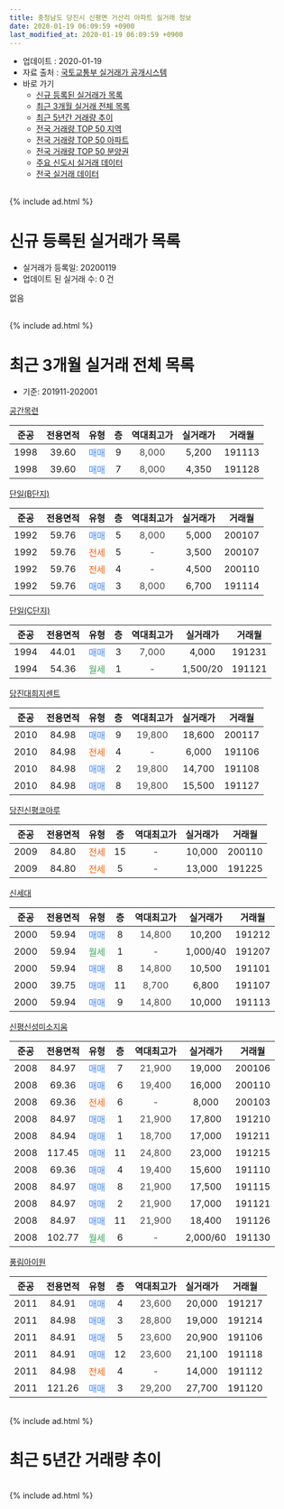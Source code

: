 ```yaml
---
title: 충청남도 당진시 신평면 거산리 아파트 실거래 정보
date: 2020-01-19 06:09:59 +0900
last_modified_at: 2020-01-19 06:09:59 +0900
---
```


* 업데이트 : 2020-01-19
* 자료 출처 : [국토교통부 실거래가 공개시스템](http://rt.molit.go.kr)
* 바로 가기
    * [신규 등록된 실거래가 목록](#신규-등록된-실거래가-목록)
    * [최근 3개월 실거래 전체 목록](#최근-3개월-실거래-전체-목록)
    * [최근 5년간 거래량 추이](#최근-5년간-거래량-추이)
    * [전국 거래량 TOP 50 지역](https://apt-info.github.io/apt-trade-info/최근-3개월-전국에서-가장-거래가-많이-발생한-지역)
    * [전국 거래량 TOP 50 아파트](https://apt-info.github.io/apt-trade-info/최근-3개월-전국에서-가장-거래가-많이-발생한-아파트)
    * [전국 거래량 TOP 50 분양권](https://apt-info.github.io/apt-trade-info/최근-3개월-전국에서-가장-거래가-많이-발생한-분양권)
    * [주요 신도시 실거래 데이터](https://apt-info.github.io/apt-trade-info/주요-신도시)
    * [전국 실거래 데이터](https://apt-info.github.io/apt-trade-info/전국)
<br>
{% include ad.html %}
<br>

# 신규 등록된 실거래가 목록
* 실거래가 등록일: 20200119
* 업데이트 된 실거래 수: 0 건

없음

<br>
{% include ad.html %}
<br>

# 최근 3개월 실거래 전체 목록
* 기준: 201911-202001


[공간목련](https://search.naver.com/search.naver?query=%EC%B6%A9%EC%B2%AD%EB%82%A8%EB%8F%84+%EB%8B%B9%EC%A7%84%EC%8B%9C+%EC%8B%A0%ED%8F%89%EB%A9%B4+%EA%B1%B0%EC%82%B0%EB%A6%AC+%EA%B3%B5%EA%B0%84%EB%AA%A9%EB%A0%A8)

|준공|전용면적|유형|층|역대최고가|실거래가|거래월|
|:---:|:---:|:---:|:---:|:---:|:---:|:---:|
|1998|39.60|<span style="color:#4285f3">매매</span>|9|<span style="color:#444444">8,000</span>|5,200|191113|
|1998|39.60|<span style="color:#4285f3">매매</span>|7|<span style="color:#444444">8,000</span>|4,350|191128|

[단일(B단지)](https://search.naver.com/search.naver?query=%EC%B6%A9%EC%B2%AD%EB%82%A8%EB%8F%84+%EB%8B%B9%EC%A7%84%EC%8B%9C+%EC%8B%A0%ED%8F%89%EB%A9%B4+%EA%B1%B0%EC%82%B0%EB%A6%AC+%EB%8B%A8%EC%9D%BC%28B%EB%8B%A8%EC%A7%80%29)

|준공|전용면적|유형|층|역대최고가|실거래가|거래월|
|:---:|:---:|:---:|:---:|:---:|:---:|:---:|
|1992|59.76|<span style="color:#4285f3">매매</span>|5|<span style="color:#444444">8,000</span>|5,000|200107|
|1992|59.76|<span style="color:#ff5a00">전세</span>|5|<span style="color:#444444">-</span>|3,500|200107|
|1992|59.76|<span style="color:#ff5a00">전세</span>|4|<span style="color:#444444">-</span>|4,500|200110|
|1992|59.76|<span style="color:#4285f3">매매</span>|3|<span style="color:#444444">8,000</span>|6,700|191114|

[단일(C단지)](https://search.naver.com/search.naver?query=%EC%B6%A9%EC%B2%AD%EB%82%A8%EB%8F%84+%EB%8B%B9%EC%A7%84%EC%8B%9C+%EC%8B%A0%ED%8F%89%EB%A9%B4+%EA%B1%B0%EC%82%B0%EB%A6%AC+%EB%8B%A8%EC%9D%BC%28C%EB%8B%A8%EC%A7%80%29)

|준공|전용면적|유형|층|역대최고가|실거래가|거래월|
|:---:|:---:|:---:|:---:|:---:|:---:|:---:|
|1994|44.01|<span style="color:#4285f3">매매</span>|3|<span style="color:#444444">7,000</span>|4,000|191231|
|1994|54.36|<span style="color:#34a853">월세</span>|1|<span style="color:#444444">-</span>|1,500/20|191121|

[당진대희지센트](https://search.naver.com/search.naver?query=%EC%B6%A9%EC%B2%AD%EB%82%A8%EB%8F%84+%EB%8B%B9%EC%A7%84%EC%8B%9C+%EC%8B%A0%ED%8F%89%EB%A9%B4+%EA%B1%B0%EC%82%B0%EB%A6%AC+%EB%8B%B9%EC%A7%84%EB%8C%80%ED%9D%AC%EC%A7%80%EC%84%BC%ED%8A%B8)

|준공|전용면적|유형|층|역대최고가|실거래가|거래월|
|:---:|:---:|:---:|:---:|:---:|:---:|:---:|
|2010|84.98|<span style="color:#4285f3">매매</span>|9|<span style="color:#444444">19,800</span>|18,600|200117|
|2010|84.98|<span style="color:#ff5a00">전세</span>|4|<span style="color:#444444">-</span>|6,000|191106|
|2010|84.98|<span style="color:#4285f3">매매</span>|2|<span style="color:#444444">19,800</span>|14,700|191108|
|2010|84.98|<span style="color:#4285f3">매매</span>|8|<span style="color:#444444">19,800</span>|15,500|191127|

[당진신평코아루](https://search.naver.com/search.naver?query=%EC%B6%A9%EC%B2%AD%EB%82%A8%EB%8F%84+%EB%8B%B9%EC%A7%84%EC%8B%9C+%EC%8B%A0%ED%8F%89%EB%A9%B4+%EA%B1%B0%EC%82%B0%EB%A6%AC+%EB%8B%B9%EC%A7%84%EC%8B%A0%ED%8F%89%EC%BD%94%EC%95%84%EB%A3%A8)

|준공|전용면적|유형|층|역대최고가|실거래가|거래월|
|:---:|:---:|:---:|:---:|:---:|:---:|:---:|
|2009|84.80|<span style="color:#ff5a00">전세</span>|15|<span style="color:#444444">-</span>|10,000|200110|
|2009|84.80|<span style="color:#ff5a00">전세</span>|5|<span style="color:#444444">-</span>|13,000|191225|

[신세대](https://search.naver.com/search.naver?query=%EC%B6%A9%EC%B2%AD%EB%82%A8%EB%8F%84+%EB%8B%B9%EC%A7%84%EC%8B%9C+%EC%8B%A0%ED%8F%89%EB%A9%B4+%EA%B1%B0%EC%82%B0%EB%A6%AC+%EC%8B%A0%EC%84%B8%EB%8C%80)

|준공|전용면적|유형|층|역대최고가|실거래가|거래월|
|:---:|:---:|:---:|:---:|:---:|:---:|:---:|
|2000|59.94|<span style="color:#4285f3">매매</span>|8|<span style="color:#444444">14,800</span>|10,200|191212|
|2000|59.94|<span style="color:#34a853">월세</span>|1|<span style="color:#444444">-</span>|1,000/40|191207|
|2000|59.94|<span style="color:#4285f3">매매</span>|8|<span style="color:#444444">14,800</span>|10,500|191101|
|2000|39.75|<span style="color:#4285f3">매매</span>|11|<span style="color:#444444">8,700</span>|6,800|191107|
|2000|59.94|<span style="color:#4285f3">매매</span>|9|<span style="color:#444444">14,800</span>|10,000|191113|

[신평신성미소지움](https://search.naver.com/search.naver?query=%EC%B6%A9%EC%B2%AD%EB%82%A8%EB%8F%84+%EB%8B%B9%EC%A7%84%EC%8B%9C+%EC%8B%A0%ED%8F%89%EB%A9%B4+%EA%B1%B0%EC%82%B0%EB%A6%AC+%EC%8B%A0%ED%8F%89%EC%8B%A0%EC%84%B1%EB%AF%B8%EC%86%8C%EC%A7%80%EC%9B%80)

|준공|전용면적|유형|층|역대최고가|실거래가|거래월|
|:---:|:---:|:---:|:---:|:---:|:---:|:---:|
|2008|84.97|<span style="color:#4285f3">매매</span>|7|<span style="color:#444444">21,900</span>|19,000|200106|
|2008|69.36|<span style="color:#4285f3">매매</span>|6|<span style="color:#444444">19,400</span>|16,000|200110|
|2008|69.36|<span style="color:#ff5a00">전세</span>|6|<span style="color:#444444">-</span>|8,000|200103|
|2008|84.97|<span style="color:#4285f3">매매</span>|1|<span style="color:#444444">21,900</span>|17,800|191210|
|2008|84.94|<span style="color:#4285f3">매매</span>|1|<span style="color:#444444">18,700</span>|17,000|191211|
|2008|117.45|<span style="color:#4285f3">매매</span>|11|<span style="color:#444444">24,800</span>|23,000|191215|
|2008|69.36|<span style="color:#4285f3">매매</span>|4|<span style="color:#444444">19,400</span>|15,600|191110|
|2008|84.97|<span style="color:#4285f3">매매</span>|8|<span style="color:#444444">21,900</span>|17,500|191115|
|2008|84.97|<span style="color:#4285f3">매매</span>|2|<span style="color:#444444">21,900</span>|17,000|191121|
|2008|84.97|<span style="color:#4285f3">매매</span>|11|<span style="color:#444444">21,900</span>|18,400|191126|
|2008|102.77|<span style="color:#34a853">월세</span>|6|<span style="color:#444444">-</span>|2,000/60|191130|

[풍림아이원](https://search.naver.com/search.naver?query=%EC%B6%A9%EC%B2%AD%EB%82%A8%EB%8F%84+%EB%8B%B9%EC%A7%84%EC%8B%9C+%EC%8B%A0%ED%8F%89%EB%A9%B4+%EA%B1%B0%EC%82%B0%EB%A6%AC+%ED%92%8D%EB%A6%BC%EC%95%84%EC%9D%B4%EC%9B%90)

|준공|전용면적|유형|층|역대최고가|실거래가|거래월|
|:---:|:---:|:---:|:---:|:---:|:---:|:---:|
|2011|84.91|<span style="color:#4285f3">매매</span>|4|<span style="color:#444444">23,600</span>|20,000|191217|
|2011|84.98|<span style="color:#4285f3">매매</span>|3|<span style="color:#444444">28,800</span>|19,000|191214|
|2011|84.91|<span style="color:#4285f3">매매</span>|5|<span style="color:#444444">23,600</span>|20,900|191106|
|2011|84.91|<span style="color:#4285f3">매매</span>|12|<span style="color:#444444">23,600</span>|21,100|191118|
|2011|84.98|<span style="color:#ff5a00">전세</span>|4|<span style="color:#444444">-</span>|14,000|191112|
|2011|121.26|<span style="color:#4285f3">매매</span>|3|<span style="color:#444444">29,200</span>|27,700|191120|


<br>
{% include ad.html %}
<br>

# 최근 5년간 거래량 추이


<div style="width:100%;">
    <canvas id="deal_progress" height="200"></canvas>
</div>

<script>
new Chart(document.getElementById("deal_progress"), {
    type: 'line',
    data: {
        labels: ['201501','201502','201503','201504','201505','201506','201507','201508','201509','201510','201511','201512','201601','201602','201603','201604','201605','201606','201607','201608','201609','201610','201611','201612','201701','201702','201703','201704','201705','201706','201707','201708','201709','201710','201711','201712','201801','201802','201803','201804','201805','201806','201807','201808','201809','201810','201811','201812','201901','201902','201903','201904','201905','201906','201907','201908','201909','201910','201911','201912','202001'],
        datasets: [{
            label: '매매',
            pointRadius: 1,
            data: [38, 35, 50, 31, 29, 36, 30, 46, 30, 24, 15, 19, 15, 24, 33, 17, 14, 16, 6, 12, 14, 9, 15, 3, 3, 18, 15, 10, 14, 14, 12, 14, 11, 8, 12, 4, 12, 14, 15, 12, 18, 7, 8, 10, 12, 9, 13, 12, 12, 9, 10, 9, 11, 10, 15, 16, 10, 16, 15, 7, 4],
            borderColor: "rgba(255, 201, 14, 1)",
            backgroundColor: "rgba(255, 201, 14, 0.5)",
            fill: false,
            lineTension: 0
        },{
            label: '전월세',
            pointRadius: 1,
            data: [9, 16, 21, 17, 20, 15, 20, 18, 16, 27, 21, 14, 10, 12, 21, 12, 9, 9, 14, 11, 9, 12, 7, 13, 10, 15, 8, 9, 8, 5, 7, 10, 9, 7, 9, 8, 13, 6, 12, 9, 4, 7, 13, 2, 4, 7, 7, 6, 10, 8, 7, 6, 6, 5, 6, 5, 4, 12, 4, 2, 4],
            borderColor: "rgba(0, 141, 185, 1)",
            backgroundColor: "rgba(0, 141, 185, 0.5)",
            fill: false,
            lineTension: 0
        }
        ]
    },
    options: {
        responsive: true,
        title: {
            display: false
        },
        tooltips: {
            mode: 'index',
            intersect: false
        },
        hover: {
            mode: 'nearest',
            intersect: true
        },
        scales: {
            xAxes: [{
                display: true,
                scaleLabel: {
                    display: true,
                    labelString: '년/월'
                }
            }],
            yAxes: [{
                display: true,
                ticks: {
                    suggestedMin: 0,
                },
                scaleLabel: {
                    display: true,
                    labelString: '실거래 수'
                }
            }]
        }
    }
});

</script>


<br>
{% include ad.html %}
<br>

